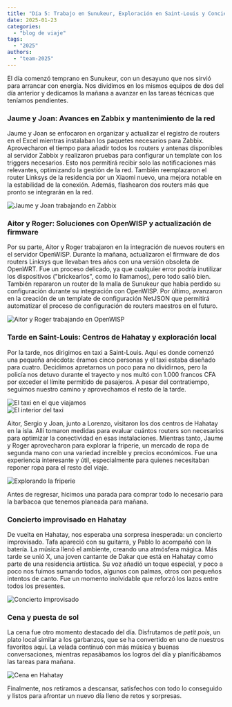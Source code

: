 ```yaml
---
title: "Día 5: Trabajo en Sunukeur, Exploración en Saint-Louis y Concierto Improvisado"  
date: 2025-01-23  
categories:  
  - "blog de viaje"  
tags:  
  - "2025"  
authors:  
  - "team-2025"  
---
```


El día comenzó temprano en Sunukeur, con un desayuno que nos sirvió para arrancar con energía. Nos dividimos en los mismos equipos de dos del día anterior y dedicamos la mañana a avanzar en las tareas técnicas que teníamos pendientes.  

### Jaume y Joan: Avances en Zabbix y mantenimiento de la red  

Jaume y Joan se enfocaron en organizar y actualizar el registro de routers en el Excel mientras instalaban los paquetes necesarios para Zabbix. Aprovecharon el tiempo para añadir todos los routers y antenas disponibles al servidor Zabbix y realizaron pruebas para configurar un template con los triggers necesarios. Esto nos permitirá recibir solo las notificaciones más relevantes, optimizando la gestión de la red. También reemplazaron el router Linksys de la residencia por un Xiaomi nuevo, una mejora notable en la estabilidad de la conexión. Además, flashearon dos routers más que pronto se integrarán en la red.  

![Jaume y Joan trabajando en Zabbix](foto_team_zabbix.jpg "Jaume y Joan trabajando en la configuración de Zabbix")

### Aitor y Roger: Soluciones con OpenWISP y actualización de firmware  

Por su parte, Aitor y Roger trabajaron en la integración de nuevos routers en el servidor OpenWISP. Durante la mañana, actualizaron el firmware de dos routers Linksys que llevaban tres años con una versión obsoleta de OpenWRT. Fue un proceso delicado, ya que cualquier error podría inutilizar los dispositivos ("brickearlos", como lo llamamos), pero todo salió bien. También repararon un router de la malla de Sunukeur que había perdido su configuración durante su integración con OpenWISP. Por último, avanzaron en la creación de un template de configuración NetJSON que permitirá automatizar el proceso de configuración de routers maestros en el futuro.  

![Aitor y Roger trabajando en OpenWISP](foto_team_openwisp.jpg "Aitor y Roger optimizando OpenWISP")

### Tarde en Saint-Louis: Centros de Hahatay y exploración local  

Por la tarde, nos dirigimos en taxi a Saint-Louis. Aquí es donde comenzó una pequeña anécdota: éramos cinco personas y el taxi estaba diseñado para cuatro. Decidimos apretarnos un poco para no dividirnos, pero la policía nos detuvo durante el trayecto y nos multó con 1.000 francos CFA por exceder el límite permitido de pasajeros. A pesar del contratiempo, seguimos nuestro camino y aprovechamos el resto de la tarde.  

![El taxi en el que viajamos](foto_taxi1.jpg "El taxi antes de partir hacia Saint-Louis")  
![El interior del taxi](foto_taxi2.jpg "El taxi tenia mucha decoración en el interior, pero poca visibilidad.")  

Aitor, Sergio y Joan, junto a Lorenzo, visitaron los dos centros de Hahatay en la isla. Allí tomaron medidas para evaluar cuántos routers son necesarios para optimizar la conectividad en esas instalaciones. Mientras tanto, Jaume y Roger aprovecharon para explorar la friperie, un mercado de ropa de segunda mano con una variedad increíble y precios económicos. Fue una experiencia interesante y útil, especialmente para quienes necesitaban reponer ropa para el resto del viaje.  

![Explorando la friperie](foto_friperie.jpg "Jaume en busca de camisetas en la friperie")  

Antes de regresar, hicimos una parada para comprar todo lo necesario para la barbacoa que tenemos planeada para mañana.  

### Concierto improvisado en Hahatay  

De vuelta en Hahatay, nos esperaba una sorpresa inesperada: un concierto improvisado. Tafa apareció con su guitarra, y Pablo lo acompañó con la batería. La música llenó el ambiente, creando una atmósfera mágica. Más tarde se unió X, una joven cantante de Dakar que está en Hahatay como parte de una residencia artística. Su voz añadió un toque especial, y poco a poco nos fuimos sumando todos, algunos con palmas, otros con pequeños intentos de canto. Fue un momento inolvidable que reforzó los lazos entre todos los presentes.  

![Concierto improvisado](foto_conciertillo.jpg "Concierto improvisado en Hahatay con Pablo y Tafa")  

### Cena y puesta de sol  

La cena fue otro momento destacado del día. Disfrutamos de *petit pois*, un plato local similar a los garbanzos, que se ha convertido en uno de nuestros favoritos aquí. La velada continuó con más música y buenas conversaciones, mientras repasábamos los logros del día y planificábamos las tareas para mañana.  

![Cena en Hahatay](foto_sopar_2.jpg "Cena en Hahatay con el equipo")  

Finalmente, nos retiramos a descansar, satisfechos con todo lo conseguido y listos para afrontar un nuevo día lleno de retos y sorpresas.  